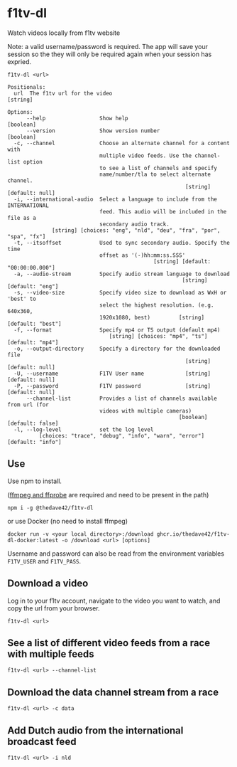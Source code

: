 # f1tv-dl

Watch videos locally from f1tv website

Note: a valid username/password is required. The app will save your session so the they will only be required again when your session has expried.

```
f1tv-dl <url>

Positionals:
  url  The f1tv url for the video                                       [string]

Options:
      --help                 Show help                                 [boolean]
      --version              Show version number                       [boolean]
  -c, --channel              Choose an alternate channel for a content with
                             multiple video feeds. Use the channel-list option
                             to see a list of channels and specify
                             name/number/tla to select alternate channel.
                                                        [string] [default: null]
  -i, --international-audio  Select a language to include from the INTERNATIONAL
                             feed. This audio will be included in the file as a
                             secondary audio track.
              [string] [choices: "eng", "nld", "deu", "fra", "por", "spa", "fx"]
  -t, --itsoffset            Used to sync secondary audio. Specify the time
                             offset as '(-)hh:mm:ss.SSS'
                                              [string] [default: "00:00:00.000"]
  -a, --audio-stream         Specify audio stream language to download
                                                       [string] [default: "eng"]
  -s, --video-size           Specify video size to download as WxH or 'best' to
                             select the highest resolution. (e.g. 640x360,
                             1920x1080, best)         [string] [default: "best"]
  -f, --format               Specify mp4 or TS output (default mp4)
                                [string] [choices: "mp4", "ts"] [default: "mp4"]
  -o, --output-directory     Specify a directory for the downloaded file
                                                        [string] [default: null]
  -U, --username             F1TV User name             [string] [default: null]
  -P, --password             F1TV password              [string] [default: null]
      --channel-list         Provides a list of channels available from url (for
                             videos with multiple cameras)
                                                      [boolean] [default: false]
  -l, --log-level            set the log level
          [choices: "trace", "debug", "info", "warn", "error"] [default: "info"]
```
## Use

Use npm to install.

([ffmpeg and ffprobe](https://www.ffmpeg.org/) are required and need to be present in the path)

```
npm i -g @thedave42/f1tv-dl
```

or use Docker (no need to install ffmpeg)

```
docker run -v <your local directory>:/download ghcr.io/thedave42/f1tv-dl-docker:latest -o /download <url> [options]
```

Username and password can also be read from the environment variables `F1TV_USER` and `F1TV_PASS`.

## Download a video

Log in to your f1tv account, navigate to the video you want to watch, and copy the url from your browser.

`f1tv-dl <url>`

## See a list of different video feeds from a race with multiple feeds

`f1tv-dl <url> --channel-list`

## Download the data channel stream from a race

`f1tv-dl <url> -c data`

## Add Dutch audio from the international broadcast feed 

`f1tv-dl <url> -i nld`

